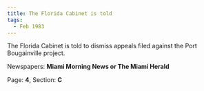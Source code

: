 ```yaml
---  
title: The Florida Cabinet is told  
tags:  
  - Feb 1983  
---  
```

  
The Florida Cabinet is told to dismiss appeals filed against the Port Bougainville project.  
  
Newspapers: **Miami Morning News or The Miami Herald**  
  
Page: **4**, Section: **C** 
